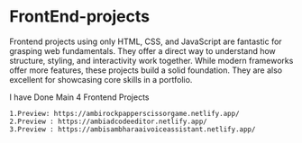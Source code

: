 # FrontEnd-projects
Frontend projects using only HTML, CSS, and JavaScript are fantastic for grasping web fundamentals. They offer a direct way to understand how structure, styling, and interactivity work together. While modern frameworks offer more features, these projects build a solid foundation. They are also excellent for showcasing core skills in a portfolio.

I have Done Main 4 Frontend Projects 

    1.Preview: https://ambirockpapperscissorgame.netlify.app/                                               
    2.Preview : https://ambiadcodeeditor.netlify.app/                                                                          
    3.Preview : https://ambisambharaaivoiceassistant.netlify.app/    
